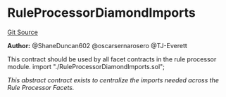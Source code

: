 # RuleProcessorDiamondImports
[Git Source](https://github.com/thrackle-io/tron/blob/570e509b7dae1b89ffe858956bb3df9bbac2510a/src/protocol/economic/ruleProcessor/RuleProcessorDiamondImports.sol)

**Author:**
@ShaneDuncan602 @oscarsernarosero @TJ-Everett

This contract should be used by all facet contracts in the rule processor module.
import "./RuleProcessorDiamondImports.sol";

*This abstract contract exists to centralize the imports needed across the Rule Processor Facets.*


